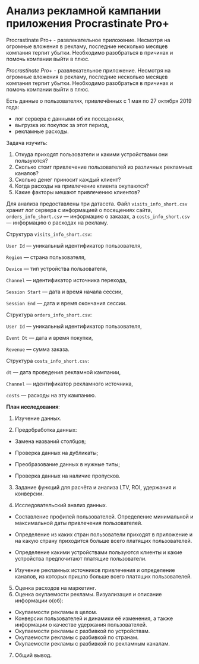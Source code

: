# Анализ рекламной кампании приложения Procrastinate Pro+
Procrastinate Pro+ - развлекательное приложение. Несмотря на огромные вложения в рекламу, последние несколько месяцев компания терпит убытки. Необходимо разобраться в причинах и помочь компании выйти в плюс.

*Procrastinate Pro+* - развлекательное приложение. Несмотря на огромные вложения в рекламу, последние несколько месяцев компания терпит убытки. Необходимо разобраться в причинах и помочь компании выйти в плюс.

Есть данные о пользователях, привлечённых с 1 мая по 27 октября 2019 года:
* лог сервера с данными об их посещениях,
* выгрузка их покупок за этот период,
* рекламные расходы.

Задача изучить:
1. Откуда приходят пользователи и какими устройствами они пользуются?
2. Сколько стоит привлечение пользователей из различных рекламных каналов?
3. Сколько денег приносит каждый клиент?
4. Когда расходы на привлечение клиента окупаются?
5. Какие факторы мешают привлечению клиентов?


Для анализа предоставлены три датасета. Файл `visits_info_short.csv` хранит лог сервера с информацией о посещениях сайта, `orders_info_short.csv` — информацию о заказах, а `costs_info_short.csv` — информацию о расходах на рекламу.


Структура `visits_info_short.csv`:

`User Id` — уникальный идентификатор пользователя,

`Region` — страна пользователя,

`Device` — тип устройства пользователя,

`Channel` — идентификатор источника перехода,

`Session Start` — дата и время начала сессии,

`Session End` — дата и время окончания сессии.

Структура `orders_info_short.csv`:

`User Id` — уникальный идентификатор пользователя,

`Event Dt` — дата и время покупки,

`Revenue` — сумма заказа.


Структура `costs_info_short.csv`:

`dt` — дата проведения рекламной кампании,

`Channel` — идентификатор рекламного источника,

`costs` — расходы на эту кампанию.

**План исследования**:

1. Изучение данных.

2. Предобработка данных:

* Замена названий столбцов;

* Проверка данных на дубликаты;

* Преобразование данных в нужные типы;

* Проверка данных на наличие пропусков.

3. Задание функций для расчёта и анализа LTV, ROI, удержания и конверсии.

4. Исследовательский анализ данных.
* Составление профилей пользователей. Определение минимальной и максимальной даты привлечения пользователей.

* Определение из каких стран пользователи приходят в приложение и на какую страну приходится больше всего платящих пользователей.

* Определение какими устройствами пользуются клиенты и какие устройства предпочитают платящие пользователи. 

* Изучение рекламных источников привлечения и определение каналов, из которых пришло больше всего платящих пользователей. 

5. Оценка расходов на маркетинг.
6. Оценка окупаемости рекламы. Визуализация и описание информации о(об):
* Окупаемости рекламы в целом.
* Конверсии пользователей и динамики её изменения, а также информации о качестве удержания пользователей. 
* Окупаемости рекламы с разбивкой по устройствам. 
* Окупаемости рекламы с разбивкой по странам. 
* Окупаемости рекламы с разбивкой по рекламным каналам. 

7. Общий вывод.
